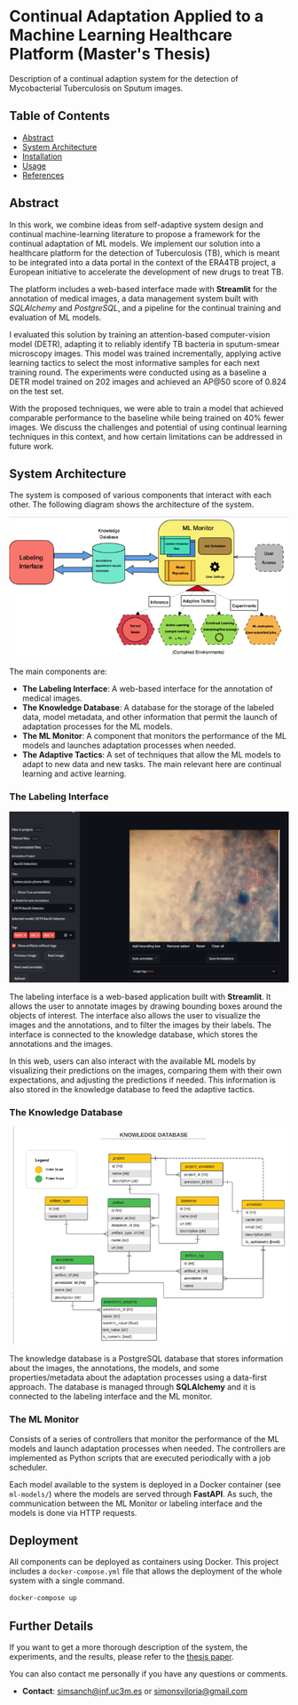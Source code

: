 Continual Adaptation Applied to a Machine Learning Healthcare Platform (Master's Thesis)
==============================

Description of a continual adaption system for the detection of Mycobacterial Tuberculosis on Sputum images.

## Table of Contents

- [Abstract](#introduction)
- [System Architecture](#system-architecture)
- [Installation](#installation)
- [Usage](#usage)
- [References](#references)

## Abstract

In this work, we combine ideas from self-adaptive system design and continual machine-learning literature to propose a framework for the continual adaptation of ML models. We implement our solution into a healthcare platform for the detection of Tuberculosis (TB), which is meant to be integrated into a data portal in the context of the ERA4TB project, a European initiative to accelerate the development of new drugs to treat TB. 

The platform includes a web-based interface made with **Streamlit** for the annotation of medical images, a data management system built with *SQLAlchemy* and *PostgreSQL*, and a pipeline for the continual training and evaluation of ML models.

I evaluated this solution by training an attention-based computer-vision model (DETR), adapting it to reliably identify TB bacteria in sputum-smear microscopy images. This model was trained incrementally, applying active learning tactics to select the most informative samples for each next training round. The experiments were conducted using as a baseline a DETR model trained on 202 images and achieved an AP@50 score of 0.824 on the test set.

With the proposed techniques, we were able to train a model that achieved comparable
performance to the baseline while being trained on 40% fewer images. We discuss the
challenges and potential of using continual learning techniques in this context, and how
certain limitations can be addressed in future work.

## System Architecture

The system is composed of various components that interact with each other. The following diagram shows the architecture of the system.

![System Architecture](./paper/full_figures/ml-system-proposal.png)

The main components are:

 - **The Labeling Interface**: A web-based interface for the annotation of medical images. 
 - **The Knowledge Database**: A database for the storage of the labeled data, model metadata, and other information that permit the launch of adaptation processes for the ML models.
 - **The ML Monitor**: A component that monitors the performance of the ML models and launches adaptation processes when needed.
- **The Adaptive Tactics**: A set of techniques that allow the ML models to adapt to new data and new tasks. The main relevant here are continual learning and active learning.

### The Labeling Interface

![Labeling Interface](./reports/figures/annotation-platform-capture.png)

The labeling interface is a web-based application built with **Streamlit**. It allows the user to annotate images by drawing bounding boxes around the objects of interest. The interface also allows the user to visualize the images and the annotations, and to filter the images by their labels. The interface is connected to the knowledge database, which stores the annotations and the images.

In this web, users can also interact with the available ML models by visualizing their predictions on the images, comparing them with their own expectations, and adjusting the predictions if needed. This information is also stored in the knowledge database to feed the adaptive tactics.

### The Knowledge Database

![Knowledge Database](./reports/figures/knowledge_db_schema.png)

The knowledge database is a PostgreSQL database that stores information about the images, the annotations, the models, and some properties/metadata about the adaptation processes using a data-first approach. The database is managed through **SQLAlchemy** and it is connected to the labeling interface and the ML monitor.

### The ML Monitor

Consists of a series of controllers that monitor the performance of the ML models and launch adaptation processes when needed. The controllers are implemented as Python scripts that are executed periodically with a job scheduler. 

Each model available to the system is deployed in a Docker container (see `ml-models/`) where the models are served through **FastAPI**. As such, the communication between the ML Monitor or labeling interface and the models is done via HTTP requests. 

## Deployment

All components can be deployed as containers using Docker. This project includes a `docker-compose.yml` file that allows the deployment of the whole system with a single command.

```bash
docker-compose up
```


## Further Details

If you want to get a more thorough description of the system, the experiments, and the results, please refer to the [thesis paper](./paper/main.pdf).
 
 You can also contact me personally if you have any questions or comments.

- **Contact**: [simsanch@inf.uc3m.es](mailto:simsanch@inf.uc3m.es) or [simonsviloria@gmail.com](mailto:simonsviloria@gmail.com)